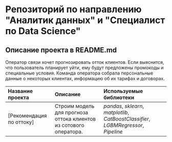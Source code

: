 # Репозиторий по направлению "Аналитик данных" и "Специалист по Data Science"

## Описание проекта в README.md

Оператор связи хочет прогнозировать отток клиентов. Если выяснится, что пользователь планирует уйти, ему будут предложены промокоды и специальные условия. Команда оператора собрала персональные 
данные о некоторых клиентах, информацию об их тарифах и договорах.

| Название проекта | Описание | Используемые библиотеки | 
| :---------------------- | :---------------------- | :---------------------- |
| [Рекомендация по оттоку] | Строим модель для прогноза оттока клиентов из сотового оператора. | *pandas*, *sklearn*, *matplotlib*, *CatBoostClassifier*, *LGBMRegressor*, *Pipeline* |